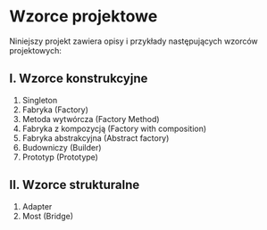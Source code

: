 # Wzorce projektowe

Niniejszy projekt zawiera opisy i przykłady następujących wzorców projektowych:

## I. Wzorce konstrukcyjne

1. Singleton
2. Fabryka (Factory)
3. Metoda wytwórcza (Factory Method)
4. Fabryka z kompozycją (Factory with composition)
5. Fabryka abstrakcyjna (Abstract factory)
6. Budowniczy (Builder)
7. Prototyp (Prototype)

## II. Wzorce strukturalne

1. Adapter
2. Most (Bridge)

    